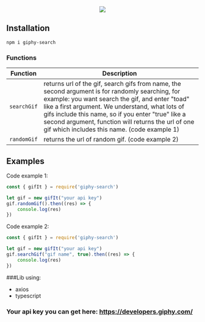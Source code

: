 <div align="center">
  <img src="https://www.rma.ru/upload/iblock/70e/%D0%A4%D0%9E%D0%A2%D0%9E%20%D0%93%D0%98%D0%A4%D0%98%202.gif" /><br>
</div>

## Installation

```
npm i giphy-search
```

### Functions

| Function | Description |
| -------- | ----------- |
| `searchGif` | returns url of the gif, search gifs from name, the second argument is for randomly searching, for example: you want search the gif, and enter "toad" like a first argument. We understand, what lots of gifs include this name, so if you enter "true" like a second argument, function will returns the url of one gif which includes this name. (code example 1)|
| `randomGif` | returns the url of random gif. (code example 2)|

## Examples

Code example 1:
```js
const { gifIt } = require('giphy-search')

let gif = new gifIt("your api key")
gif.randomGif().then((res) => {
    console.log(res)
})
```

Code example 2:
```js
const { gifIt } = require('giphy-search')

let gif = new gifIt("your api key")
gif.searchGif("gif name", true).then((res) => {
    console.log(res)
})
```

###Lib using:
* axios
* typescript

### Your api key you can get here: https://developers.giphy.com/
